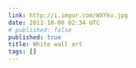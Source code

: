 ```yaml
---
link: http://i.imgur.com/WXYkv.jpg
date: 2011-10-06 02:34 UTC
# published: false
published: true
title: White wall art
tags: []
---
```



